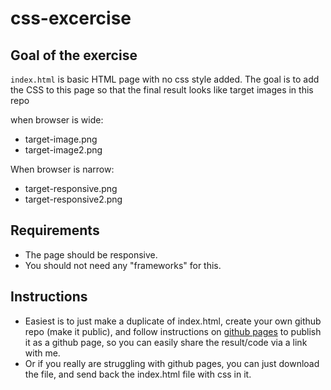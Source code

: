 # css-excercise

## Goal of the exercise

`index.html` is basic HTML page with no css style added. 
The goal is to add the CSS to this page so that the final result looks like target images in this repo

when browser is wide: 
- target-image.png
- target-image2.png 

When browser is narrow:  
- target-responsive.png
- target-responsive2.png

## Requirements

- The page should be responsive.
- You should not need any "frameworks" for this. 


## Instructions

- Easiest is to just make a duplicate of index.html, create your own github repo (make it public), and follow instructions on [github pages](https://pages.github.com/) to publish it as a github page, so you can easily share the result/code via a link with me. 
- Or if you really are struggling with github pages, you can just download the file, and send back the index.html file with css in it. 

